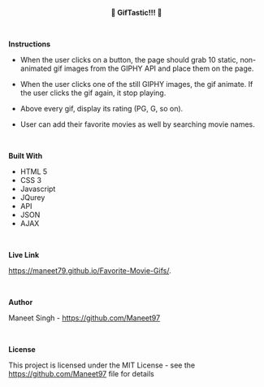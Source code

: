 **<center>📘 GifTastic!!! 📘</center>**

<br>

**Instructions**

- When the user clicks on a button, the page should grab 10 static, non-animated gif images from the GIPHY API and place them on the page.

- When the user clicks one of the still GIPHY images, the gif animate. If the user clicks the gif again, it stop playing.

- Above every gif, display its rating (PG, G, so on).

- User can add their favorite movies as well by searching movie names.

<br>

**Built With**

- HTML 5
- CSS 3
- Javascript
- JQurey
- API
- JSON
- AJAX

<br>

**Live Link**

https://maneet79.github.io/Favorite-Movie-Gifs/.

<br>

**Author**

Maneet Singh - https://github.com/Maneet97

<br>

**License**

This project is licensed under the MIT License - see the https://github.com/Maneet97 file for details
